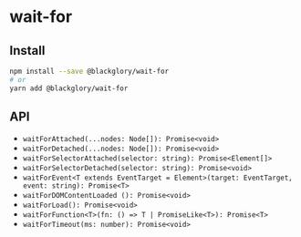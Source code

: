 # wait-for

## Install

```sh
npm install --save @blackglory/wait-for
# or
yarn add @blackglory/wait-for
```

## API

* `waitForAttached(...nodes: Node[]): Promise<void>`
* `waitForDetached(...nodes: Node[]): Promise<void>`
* `waitForSelectorAttached(selector: string): Promise<Element[]>`
* `waitForSelectorDetached(selector: string): Promise<void>`
* `waitForEvent<T extends EventTarget = Element>(target: EventTarget, event: string): Promise<T>`
* `waitForDOMContentLoaded (): Promise<void>`
* `waitForLoad(): Promise<void>`
* `waitForFunction<T>(fn: () => T | PromiseLike<T>): Promise<T>`
* `waitForTimeout(ms: number): Promise<void>`
